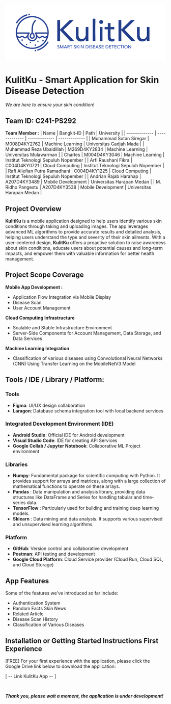 ![Banner KulitKu](source-media/github-banner-kulitku.png)

# KulitKu - Smart Application for Skin Disease Detection
*We are here to ensure your skin condition!*

## Team ID: C241-PS292
**Team Member :**
| Name                            | Bangkit-ID    | Path               | University                                           |
| -------------                   | ------------- | -------------      | -------------                                        |
| Muhammad Sutan Siregar                    | M008D4KY2762   | Machine Learning   | Universitas Gadjah Mada                            |
| Muhammad Reza Ubaidillah                | M269D4KY2834   | Machine Learning   | Universitas Mulawarman                      |
| Charles           | M004D4KY3046   | Machine Learning   | Institut Teknologi Sepuluh Nopember  |
| Arfi Raushani Fikra              | C004D4KY0721   | Cloud Computing | Institut Teknologi Sepuluh Nopember  |
| Rafi Aliefian Putra Ramadhani           | C004D4KY1225   | Cloud Computing | Institut Teknologi Sepuluh Nopember                  |
| Andrian Rajab Harahap                 | A207D4KY3489   | Mobile Development    | Universitas Harapan Medan                                    |
| M. Ridho Pangestu   | A207D4KY3538   | Mobile Development    | Universitas Harapan Medan                        |

## Project Overview
**KulitKu** is a mobile application designed to help users identify various skin conditions through taking and uploading images. The app leverages advanced ML algorithms to provide accurate results and detailed analysis, helping users understand the type and severity of their skin ailments. With a user-centered design, **KulitKu** offers a proactive solution to raise awareness about skin conditions, educate users about potential causes and long-term impacts, and empower them with valuable information for better health management.

## Project Scope Coverage
**Mobile App Development :**
- Application Flow Integration via Mobile Display
- Disease Scan
- User Account Management

**Cloud Computing Infrastructure**
- Scalable and Stable Infrastructure Environment
- Server-Side Components for Account Management, Data Storage, and Data Services

**Machine Learning Integration**
- Classification of various diseases using Convolutional Neural Networks (CNN) Using Transfer Learning on the MobileNetV3 Model


## Tools / IDE / Library / Platform:
### Tools
- **Figma**: UI/UX design collaboration
- **Laragon**: Database schema integration tool with local backend services

### Integrated Development Environment (IDE)
- **Android Studio**: Official IDE for Android development
- **Visual Studio Code**: IDE for creating API Services
- **Google Collab / Jupyter Notebook**: Collaborative ML Project environment

### Libraries
- **Numpy**: Fundamental package for scientific computing with Python. It provides support for arrays and matrices, along with a large collection of mathematical functions to operate on these arrays.
- **Pandas** : Data manipulation and analysis library, providing data structures like DataFrame and Series for handling tabular and time-series data.
- **TensorFlow** : Particularly used for building and training deep learning models.
- **Sklearn** : Data mining and data analysis. It supports various supervised and unsupervised learning algorithms.

### Platform
- **GitHub**: Version control and collaborative development
- **Postman**: API testing and development
- **Google Cloud Platform**: Cloud Service provider (Cloud Run, Cloud SQL, and Cloud Storage)

## App Features

Some of the features we've introduced so far include:

- Authentication System
- Random Facts Skin News
- Related Article
- Disease Scan History
- Classification of Various Diseases

## Installation or Getting Started Instructions First Experience

[FREE] For your first experience with the application, please click the Google Drive link below to download the application:

[ -- Link KulitKu App -- ]
<!-- ![KulitKu App](Under Development) -->

</br>

***Thank you, please wait a moment, the application is under development!***